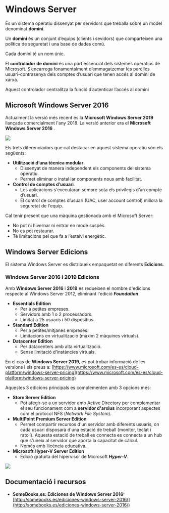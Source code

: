 # Windows Server

És un sistema operatiu dissenyat per servidors que treballa sobre un model denominat **domini**.

Un **domini** és un conjunt d’equips \(clients i sevidors\) que comparteixen una política de seguretat i una base de dades comú.

Cada domini té un nom únic.

El **controlador de domini** és una part essencial dels sistemes operatius de Microsoft. S’encarrega fonamentalment d’emmagatzemar les parelles usuari-contrasenya dels comptes d’usuari que tenen accés al domini de xarxa.

Aquest controlador centralitza la funció d’autenticar l’accés al domini

## Microsoft Windows Server 2016

Actualment la versió més recent és la **Microsoft Windows Server 2019** llançada comercialment l'any 2018. La versió anterior era el **Microsoft Windows Server 2016** .

![](https://github.com/ldediegom/gitbook-sox/tree/da301902aefdc6f0c12f6016f9e43f8cf24607bf/.gitbook/assets/windowsserver2016.png)

Els trets diferenciadors que cal destacar en aquest sistema operatiu són els següents:

* **Utilització d’una tècnica modular**. 
  * Dissenyat de manera independent els components del sistema operatiu. 
  * Permet eliminar o instal·lar components nous amb facilitat.
* **Control de comptes d’usuari**. 
  * Les aplicacions s'executaran sempre sota els privilegis d’un compte d’usuari. 
  * El control de comptes d’usuari \(UAC, user account control\) millora la seguretat de l'equip.

Cal tenir present que una màquina gestionada amb el Microsoft Server:

* No pot ni hivernar ni entrar en mode suspès.
* No es pot restaurar.
* Té limitacions pel que fa a l’estalvi energètic.

## Windows Server Edicions

El sistema Windows Server es distribueix empaquetat en diferents **Edicions**.

### Windows Server 2016 i 2019 Edicions

Amb **Windows Server 2016** i **2019** es redueixen el nombre d'edicions respecte al Windows Server 2012, eliminant l'edició _**Foundation**_.

* **Essentials Edition**
  * Per a petites empreses.
  * Servidors amb 1 o 2 processadors. 
  * Limitat a 25 usuaris i 50 dispositius.
* **Standard Edition**
  * Per a petites/mitjanes empreses.
  * Limitacions en virtualització \(màxim 2 màquines virtuals\).
* **Datacenter Edition**
  * Per datacenters amb alta virtualització.
  * Sense limitació d'instàncies virtuals.

En el cas de **Windows Server 2019**, es pot trobar informació de les versions i els preus a: [https://www.microsoft.com/es-es/cloud-platform/windows-server-pricing](https://www.microsoft.com/es-es/cloud-platform/windows-server-pricing)

Aquestes 3 edicions principals es complementen amb 3 opcions més:

* **Store Server Edition**
  * Pot afegir-se a un servidor amb Active Directory per complementar el seu funcionament com a **servidor d'arxius** incorporant aspectes com el protocol NFS \(_Network File System_\).
* **MultiPoint Premium Server Edition**
  * Permet compartir recursos d'un servidor amb diferents usuaris, on cada usuari disposarà d'una estació de treball \(monitor, teclat i ratolí\). Aquesta estació de treball es connecta es connecta a un hub que s'uneix al servidor que aporta la capacitat de càlcul.
  * Només amb llicència educativa.
* **Microsoft Hyper-V Server Edition**
  * Edició gratuïta del hipervisor de Microsoft _**Hyper-V**_.

![](https://github.com/ldediegom/gitbook-sox/tree/da301902aefdc6f0c12f6016f9e43f8cf24607bf/.gitbook/assets/windows2016_edicions.JPG)

## Documentació i recursos

* **SomeBooks.es: Ediciones de Windows Server 2016:** [http://somebooks.es/ediciones-windows-server-2016/](http://somebooks.es/ediciones-windows-server-2016/)

